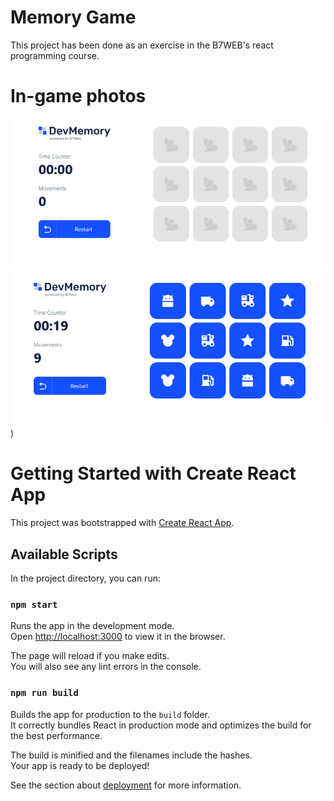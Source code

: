 # Memory Game
This project has been done as an exercise in the B7WEB's react programming course.

# In-game photos
![alt text](https://github.com/ericklaus16/memory_game_react/blob/main/memorygame.png?raw=true)<br>
![alt text](https://github.com/ericklaus16/memory_game_react/blob/main/memorygamewin.png?raw=true))

# Getting Started with Create React App

This project was bootstrapped with [Create React App](https://github.com/facebook/create-react-app).

## Available Scripts

In the project directory, you can run:

### `npm start`

Runs the app in the development mode.\
Open [http://localhost:3000](http://localhost:3000) to view it in the browser.

The page will reload if you make edits.\
You will also see any lint errors in the console.

### `npm run build`

Builds the app for production to the `build` folder.\
It correctly bundles React in production mode and optimizes the build for the best performance.

The build is minified and the filenames include the hashes.\
Your app is ready to be deployed!

See the section about [deployment](https://facebook.github.io/create-react-app/docs/deployment) for more information.
